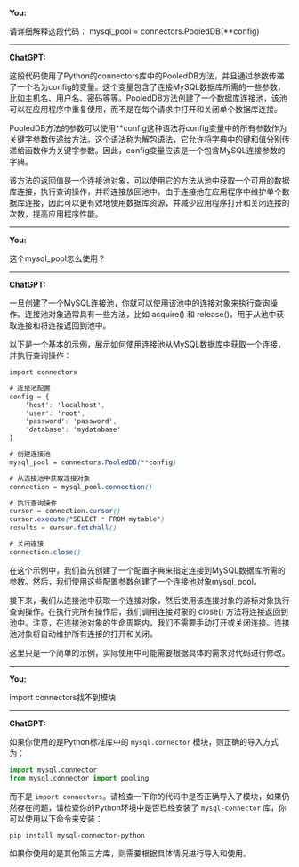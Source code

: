 **You:**

请详细解释这段代码： mysql\_pool = connectors.PooledDB(\*\*config)

* * *

**ChatGPT:**

这段代码使用了Python的connectors库中的PooledDB方法，并且通过参数传递了一个名为config的变量。这个变量包含了连接MySQL数据库所需的一些参数，比如主机名、用户名、密码等等。PooledDB方法创建了一个数据库连接池，该池可以在应用程序中重复使用，而不是在每个请求中打开和关闭单个数据库连接。

PooledDB方法的参数可以使用\*\*config这种语法将config变量中的所有参数作为关键字参数传递给方法。这个语法称为解包语法，它允许将字典中的键和值分别传递给函数作为关键字参数。因此，config变量应该是一个包含MySQL连接参数的字典。

该方法的返回值是一个连接池对象，可以使用它的方法从池中获取一个可用的数据库连接，执行查询操作，并将连接放回池中。由于连接池在应用程序中维护单个数据库连接，因此可以更有效地使用数据库资源，并减少应用程序打开和关闭连接的次数，提高应用程序性能。

* * *

**You:**

这个mysql\_pool怎么使用？

* * *

**ChatGPT:**

一旦创建了一个MySQL连接池，你就可以使用该池中的连接对象来执行查询操作。连接池对象通常具有一些方法，比如 acquire() 和 release()，用于从池中获取连接和将连接返回到池中。

以下是一个基本的示例，展示如何使用连接池从MySQL数据库中获取一个连接，并执行查询操作：

```scss
import connectors

# 连接池配置
config = {
    'host': 'localhost',
    'user': 'root',
    'password': 'password',
    'database': 'mydatabase'
}

# 创建连接池
mysql_pool = connectors.PooledDB(**config)

# 从连接池中获取连接对象
connection = mysql_pool.connection()

# 执行查询操作
cursor = connection.cursor()
cursor.execute("SELECT * FROM mytable")
results = cursor.fetchall()

# 关闭连接
connection.close()
```

在这个示例中，我们首先创建了一个配置字典来指定连接到MySQL数据库所需的参数。然后，我们使用这些配置参数创建了一个连接池对象mysql\_pool。

接下来，我们从连接池中获取一个连接对象，然后使用该连接对象的游标对象执行查询操作。在执行完所有操作后，我们调用连接对象的 close() 方法将连接返回到池中。注意，在连接池对象的生命周期内，我们不需要手动打开或关闭连接。连接池对象将自动维护所有连接的打开和关闭。

这里只是一个简单的示例，实际使用中可能需要根据具体的需求对代码进行修改。

* * *

**You:**

import connectors找不到模块

* * *

**ChatGPT:**

如果你使用的是Python标准库中的 `mysql.connector` 模块，则正确的导入方式为：

```python
import mysql.connector
from mysql.connector import pooling
```

而不是 `import connectors`。请检查一下你的代码中是否正确导入了模块，如果仍然存在问题，请检查你的Python环境中是否已经安装了 `mysql-connector` 库，你可以使用以下命令来安装：

```bash
pip install mysql-connector-python
```

如果你使用的是其他第三方库，则需要根据具体情况进行导入和使用。